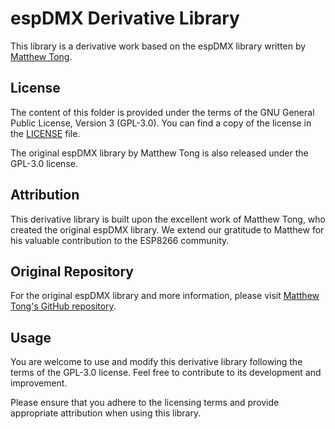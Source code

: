 # espDMX Derivative Library

This library is a derivative work based on the espDMX library written by [Matthew Tong](https://github.com/mtongnz/espDMX).

## License

The content of this folder is provided under the terms of the GNU General Public License, Version 3 (GPL-3.0). You can find a copy of the license in the [LICENSE](LICENSE) file.

The original espDMX library by Matthew Tong is also released under the GPL-3.0 license.

## Attribution

This derivative library is built upon the excellent work of Matthew Tong, who created the original espDMX library. We extend our gratitude to Matthew for his valuable contribution to the ESP8266 community.

## Original Repository

For the original espDMX library and more information, please visit [Matthew Tong's GitHub repository](https://github.com/mtongnz/espDMX).

## Usage

You are welcome to use and modify this derivative library following the terms of the GPL-3.0 license. Feel free to contribute to its development and improvement.

Please ensure that you adhere to the licensing terms and provide appropriate attribution when using this library.

